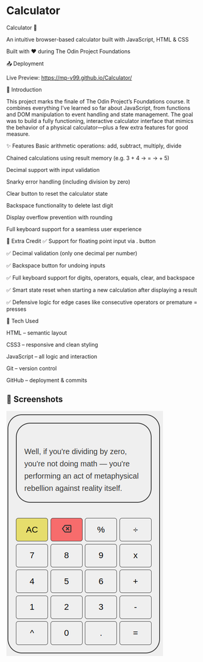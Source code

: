 # Calculator

Calculator 🧮

An intuitive browser-based calculator built with JavaScript, HTML & CSS

Built with ❤️ during The Odin Project Foundations

📤 Deployment

Live Preview: https://mp-v99.github.io/Calculator/

🚀 Introduction

This project marks the finale of The Odin Project’s Foundations course. It combines everything I've learned so far about JavaScript, from functions and DOM manipulation to event handling and state management. The goal was to build a fully functioning, interactive calculator interface that mimics the behavior of a physical calculator—plus a few extra features for good measure.

✨ Features
Basic arithmetic operations: add, subtract, multiply, divide

Chained calculations using result memory (e.g. 3 + 4 → = → + 5)

Decimal support with input validation

Snarky error handling (including division by zero)

Clear button to reset the calculator state

Backspace functionality to delete last digit

Display overflow prevention with rounding

Full keyboard support for a seamless user experience

💎 Extra Credit
✅ Support for floating point input via . button

✅ Decimal validation (only one decimal per number)

✅ Backspace button for undoing inputs

✅ Full keyboard support for digits, operators, equals, clear, and backspace

✅ Smart state reset when starting a new calculation after displaying a result

✅ Defensive logic for edge cases like consecutive operators or premature = presses

🧪 Tech Used

HTML – semantic layout

CSS3 – responsive and clean styling

JavaScript – all logic and interaction

Git – version control

GitHub – deployment & commits

## 📸 Screenshots

![Calculator Screenshot](icon/Calculator_screenshot.png)


